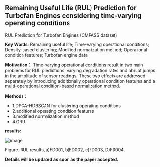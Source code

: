 ## Remaining Useful Life (RUL) Prediction for Turbofan Engines considering time-varying operating conditions
RUL Prediction for Turbofan Engines (CMPASS dataset) 

**Key Words**: Remaining useful life; Time-varying operational conditions; Density-based clustering; Modified normalization method; Operational condition features; Turbofan engine data 

**Motivation：**
Time-varying operational conditions result in two main problems for RUL predictions: varying degradation rates and abrupt jumps in the amplitude of sensor readings. These two effects are addressed separately by introducing additionally operational condition features and a multi-operational condition-based normalization method. 

**Methods：**
- 1.DPCA-HDBSCAN for clustering operating conditions
- 2.additional operating condition features
- 3.modified normalization method
- 4.GRU 

**results:**

![image](https://user-images.githubusercontent.com/33688975/119366913-06f1b000-bce4-11eb-9ba2-9b198d3fcb85.png)

Figure. RUL results, a)FD001, b)FD002, c)FD003, D)FD004.

**Details will be updated as soon as the paper accepted.**
